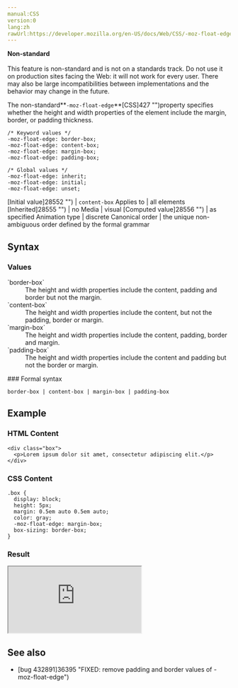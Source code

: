 ```yaml
---
manual:CSS
version:0
lang:zh
rawUrl:https://developer.mozilla.org/en-US/docs/Web/CSS/-moz-float-edge
---
```






**Non-standard**<br></br>This feature is non-standard and is not on a standards track. Do not use it on production sites facing the Web: it will not work for every user. There may also be large incompatibilities between implementations and the behavior may change in the future.





The non-standard**`-moz-float-edge`**[CSS]427 "")property specifies whether the height and width properties of the element include the margin, border, or padding thickness.


```
/* Keyword values */
-moz-float-edge: border-box;
-moz-float-edge: content-box;
-moz-float-edge: margin-box;
-moz-float-edge: padding-box;

/* Global values */
-moz-float-edge: inherit;
-moz-float-edge: initial;
-moz-float-edge: unset;
```

[Initial value]28552 "") | `content-box` 
Applies to | all elements 
[Inherited]28555 "") | no 
Media | visual 
[Computed value]28556 "") | as specified 
Animation type | discrete 
Canonical order | the unique non-ambiguous order defined by the formal grammar 


## Syntax<a name="Syntax"></a>

### Values<a name="Values"></a>
<dl><dt id=''>`border-box`</dt><dd>The height and width properties include the content, padding and border but not the margin.</dd><dt id=''>`content-box`</dt><dd>The height and width properties include the content, but not the padding, border or margin.</dd><dt id=''>`margin-box`</dt><dd>The height and width properties include the content, padding, border and margin.</dd><dt id=''>`padding-box`</dt><dd>The height and width properties include the content and padding but not the border or margin.</dd></dl>
### Formal syntax<a name="Formal_syntax"></a>

```
border-box | content-box | margin-box | padding-box
```

## Example<a name="Example"></a>

### HTML Content<a name="HTML_Content"></a>

```
<div class="box"> 
  <p>Lorem ipsum dolor sit amet, consectetur adipiscing elit.</p>
</div>
```

### CSS Content<a name="CSS_Content"></a>

```
.box {
  display: block;
  height: 5px;
  margin: 0.5em auto 0.5em auto;
  color: gray;
  -moz-float-edge: margin-box;
  box-sizing: border-box;
}
```

### Result<a name="Result"></a>


<iframe src='https://mdn.mozillademos.org/en-US/docs/Web/CSS/-moz-float-edge$samples/Example?revision=1299463' width='null' height='null'></iframe>



## See also<a name="See_also"></a>

* [bug 432891]36395 "FIXED: remove padding and border values of -moz-float-edge")



